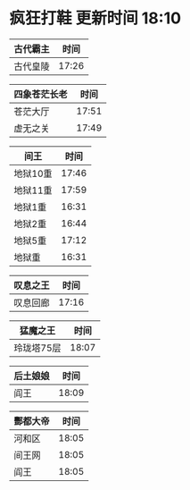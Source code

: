 # 疯狂打鞋 更新时间 18:10

| 古代霸主   | 时间    |
|--------|-------|
| 古代皇陵 | 17:26 |

| 四象苍茫长老   | 时间    |
|--------|-------|
| 苍茫大厅 | 17:51 |
| 虚无之关 | 17:49 |

| 间王   | 时间    |
|--------|-------|
| 地狱10重 | 17:46 |
| 地狱11重 | 17:59 |
| 地狱1重 | 16:31 |
| 地狱2重 | 16:44 |
| 地狱5重 | 17:12 |
| 地狱重 | 16:31 |

| 叹息之王   | 时间    |
|--------|-------|
| 叹息回廊 | 17:16 |

| 猛魔之王   | 时间    |
|--------|-------|
| 玲珑塔75层 | 18:07 |

| 后土娘娘   | 时间    |
|--------|-------|
| 阎王 | 18:09 |

| 酆都大帝   | 时间    |
|--------|-------|
| 河和区 | 18:05 |
| 间王网 | 18:05 |
| 阎王 | 18:05 |
